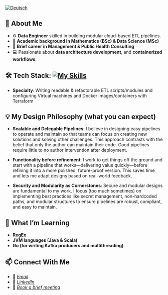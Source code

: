 [![Deutsch](https://img.shields.io/badge/lang-de-red.svg)](https://github.com/Shegzimus/shegzimus/blob/main/README.de.md)

## 🌟 About Me
- ⚙️ **Data Engineer** skilled in building modular cloud-based ETL pipelines.
- 🔢 **Academic background in Mathematics (BSc) & Data Science (MSc)**
- 💼 **Brief career in Management & Public Health Consulting**
- 💻 Passionate about **data architecture development**, and **containerized workflows**.

## 🛠️ Tech Stack: [![My Skills](https://skillicons.dev/icons?i=py,r,terraform,postgres,bash,docker,redis,regex,github,git,gcp,aws,kafka,latex,vscode,windows )](https://skillicons.dev)

- **Specialty**: Writing readable & refactorable ETL scripts/modules and configuring Virtual machines and Docker images/containers with Terraform

## 💡 My Design Philosophy (what you can expect)
- **Scalable and Delegable Pipelines**: I believe in designing easy pipelines to operate and maintain
  so that teams can focus on creating new solutions and solving other challenges. This approach contrasts with the 
  belief that only the author can maintain their code. Good pipelines require little to no author intervention after deployment.
  
- **Functionality before refinement**: I work to get things off the ground and start with a pipeline that works—delivering value quickly—before refining it into a more polished, future-proof version. This saves time and lets me adapt designs based on real-world feedback.
  
- **Security and Modularity as Cornerstones**: Secure and modular designs are fundamental to my work. I focus (too much sometimes) on implementing
  best practices like secret management, non-hardcoded paths, and modular structures to ensure pipelines are robust, compliant, and easy to maintain.

## 🔭 What I’m Learning
- **RegEx**
- **JVM languages (Java & Scala)**
- **Go (for writing Kafka producers and multithreading)**


## 📫 Connect With Me
- 📧 *[Email](segun.ajet@protonmail.com)*
- 💼 *[LinkedIn](https://www.linkedin.com/in/segun-ajet/)*
- 🦜 *[Book a brief meeting](https://calendar.app.google/zEJVh3RVoMRD3odn6)*

